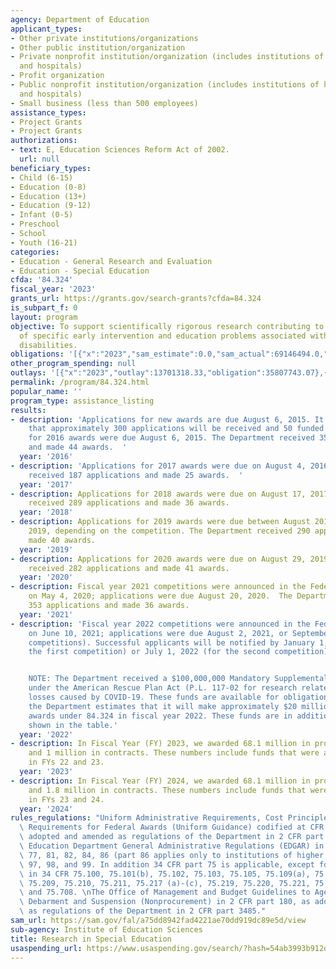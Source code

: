 ```yaml
---
agency: Department of Education
applicant_types:
- Other private institutions/organizations
- Other public institution/organization
- Private nonprofit institution/organization (includes institutions of higher education
  and hospitals)
- Profit organization
- Public nonprofit institution/organization (includes institutions of higher education
  and hospitals)
- Small business (less than 500 employees)
assistance_types:
- Project Grants
- Project Grants
authorizations:
- text: E, Education Sciences Reform Act of 2002.
  url: null
beneficiary_types:
- Child (6-15)
- Education (0-8)
- Education (13+)
- Education (9-12)
- Infant (0-5)
- Preschool
- School
- Youth (16-21)
categories:
- Education - General Research and Evaluation
- Education - Special Education
cfda: '84.324'
fiscal_year: '2023'
grants_url: https://grants.gov/search-grants?cfda=84.324
is_subpart_f: 0
layout: program
objective: To support scientifically rigorous research contributing to the solution
  of specific early intervention and education problems associated with children with
  disabilities.
obligations: '[{"x":"2023","sam_estimate":0.0,"sam_actual":69146494.0,"usa_spending_actual":72303029.13},{"x":"2024","sam_estimate":0.0,"sam_actual":69892853.0,"usa_spending_actual":67045971.33},{"x":"2025","sam_estimate":0.0,"sam_actual":64255000.0,"usa_spending_actual":0.0}]'
other_program_spending: null
outlays: '[{"x":"2023","outlay":13701318.33,"obligation":35807743.07},{"x":"2024","outlay":3181469.87,"obligation":20024544.73},{"x":"2025","outlay":0.0,"obligation":0.0}]'
permalink: /program/84.324.html
popular_name: ''
program_type: assistance_listing
results:
- description: 'Applications for new awards are due August 6, 2015. It is anticipated
    that approximately 300 applications will be received and 50 funded.  Applications
    for 2016 awards were due August 6, 2015. The Department received 356 applications
    and made 44 awards.  '
  year: '2016'
- description: 'Applications for 2017 awards were due on August 4, 2016.  The Department
    received 187 applications and made 25 awards.  '
  year: '2017'
- description: Applications for 2018 awards were due on August 17, 2017.  The Department
    received 289 applications and made 36 awards.
  year: '2018'
- description: Applications for 2019 awards were due between August 2018 and March
    2019, depending on the competition. The Department received 290 applications and
    made 40 awards.
  year: '2019'
- description: Applications for 2020 awards were due on August 29, 2019. The Department
    received 282 applications and made 41 awards.
  year: '2020'
- description: Fiscal year 2021 competitions were announced in the Federal Register
    on May 4, 2020; applications were due August 20, 2020.  The Department received
    353 applications and made 36 awards.
  year: '2021'
- description: 'Fiscal year 2022 competitions were announced in the Federal Register
    on June 10, 2021; applications were due August 2, 2021, or September 9, 2021 (two
    competitions). Successful applicants will be notified by January 1, 2022 (for
    the first competition) or July 1, 2022 (for the second competition).


    NOTE: The Department received a $100,000,000 Mandatory Supplemental Appropriation
    under the American Rescue Plan Act (P.L. 117-02 for research related to learning
    losses caused by COVID-19. These funds are available for obligation for 3 years;
    the Department estimates that it will make approximately $20 million in grant
    awards under 84.324 in fiscal year 2022. These funds are in addition to those
    shown in the table.'
  year: '2022'
- description: In Fiscal Year (FY) 2023, we awarded 68.1 million in project grants
    and 1 million in contracts. These numbers include funds that were appropriated
    in FYs 22 and 23.
  year: '2023'
- description: In Fiscal Year (FY) 2024, we awarded 68.1 million in project grants
    and 1.8 million in contracts. These numbers include funds that were appropriated
    in FYs 23 and 24.
  year: '2024'
rules_regulations: "Uniform Administrative Requirements, Cost Principles, and Audit\
  \ Requirements for Federal Awards (Uniform Guidance) codified at CFR Part 200, as\
  \ adopted and amended as regulations of the Department in 2 CFR part 3474. \nThe\
  \ Education Department General Administrative Regulations (EDGAR) in 34 CFR parts\
  \ 77, 81, 82, 84, 86 (part 86 applies only to institutions of higher education),\
  \ 97, 98, and 99. In addition 34 CFR part 75 is applicable, except for the provisions\
  \ in 34 CFR 75.100, 75.101(b), 75.102, 75.103, 75.105, 75.109(a), 75.200, 75.201,\
  \ 75.209, 75.210, 75.211, 75.217 (a)-(c), 75.219, 75.220, 75.221, 75.222, 75.230,\
  \ and 75.708. \nThe Office of Management and Budget Guidelines to Agencies on Governmentwide\
  \ Debarment and Suspension (Nonprocurement) in 2 CFR part 180, as adopted and amended\
  \ as regulations of the Department in 2 CFR part 3485."
sam_url: https://sam.gov/fal/a75dd8942fad4221ae70dd919dc89e5d/view
sub-agency: Institute of Education Sciences
title: Research in Special Education
usaspending_url: https://www.usaspending.gov/search/?hash=54ab3993b912dec84c82867bd4e7c136
---
```

